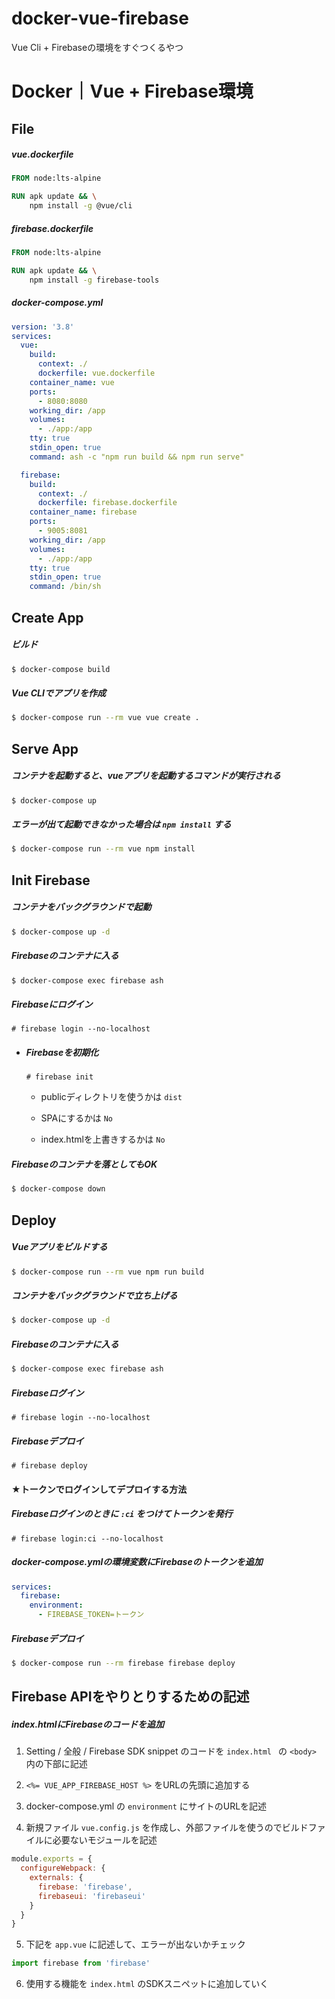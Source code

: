 # docker-vue-firebase
Vue Cli + Firebaseの環境をすぐつくるやつ

# Docker｜Vue + Firebase環境



## File

##### vue.dockerfile

```dockerfile
FROM node:lts-alpine

RUN apk update && \
    npm install -g @vue/cli
```

##### firebase.dockerfile

```dockerfile
FROM node:lts-alpine

RUN apk update && \
    npm install -g firebase-tools
```

##### docker-compose.yml

```yaml
version: '3.8'
services:
  vue:
    build:
      context: ./
      dockerfile: vue.dockerfile
    container_name: vue
    ports:
      - 8080:8080
    working_dir: /app
    volumes:
      - ./app:/app
    tty: true
    stdin_open: true
    command: ash -c "npm run build && npm run serve"

  firebase:
    build:
      context: ./
      dockerfile: firebase.dockerfile
    container_name: firebase
    ports:
      - 9005:8081
    working_dir: /app
    volumes:
      - ./app:/app
    tty: true
    stdin_open: true
    command: /bin/sh
```



## Create App

##### ビルド

```bash
$ docker-compose build
```

##### Vue CLIでアプリを作成

```bash
$ docker-compose run --rm vue vue create .
```



## Serve App

##### コンテナを起動すると、vueアプリを起動するコマンドが実行される

```bash
$ docker-compose up
```

##### エラーが出て起動できなかった場合は `npm install` する

```bash
$ docker-compose run --rm vue npm install
```



## Init Firebase

##### コンテナをバックグラウンドで起動

```bash
$ docker-compose up -d
```

##### Firebaseのコンテナに入る

```bash
$ docker-compose exec firebase ash
```

##### Firebaseにログイン

```
# firebase login --no-localhost
```

- ##### Firebaseを初期化

  ```
  # firebase init
  ```

  - publicディレクトリを使うかは `dist`
  - SPAにするかは `No`

  - index.htmlを上書きするかは `No`

##### Firebaseのコンテナを落としてもOK

```bash
$ docker-compose down
```



## Deploy

##### Vueアプリをビルドする

```bash
$ docker-compose run --rm vue npm run build
```

##### コンテナをバックグラウンドで立ち上げる

```bash
$ docker-compose up -d
```

##### Firebaseのコンテナに入る

```bash
$ docker-compose exec firebase ash
```

##### Firebaseログイン

```
# firebase login --no-localhost
```

##### Firebaseデプロイ

```
# firebase deploy
```



#### ★トークンでログインしてデプロイする方法

##### Firebaseログインのときに `:ci` をつけてトークンを発行

```
# firebase login:ci --no-localhost
```

##### docker-compose.ymlの環境変数にFirebaseのトークンを追加

```yaml
services:
  firebase:
    environment: 
      - FIREBASE_TOKEN=トークン
```

##### Firebaseデプロイ

```bash
$ docker-compose run --rm firebase firebase deploy
```



## Firebase APIをやりとりするための記述

##### index.htmlにFirebaseのコードを追加

1. Setting / 全般 / Firebase SDK snippet のコードを `index.html ` の `<body>` 内の下部に記述

2. `<%= VUE_APP_FIREBASE_HOST %>` をURLの先頭に追加する

3. docker-compose.yml の `environment` にサイトのURLを記述
4. 新規ファイル `vue.config.js` を作成し、外部ファイルを使うのでビルドファイルに必要ないモジュールを記述

```js
module.exports = {
  configureWebpack: {
    externals: {
      firebase: 'firebase',
      firebaseui: 'firebaseui'
    }
  }
}
```

5. 下記を `app.vue` に記述して、エラーが出ないかチェック

```js
import firebase from 'firebase'
```

6. 使用する機能を `index.html` のSDKスニペットに追加していく

